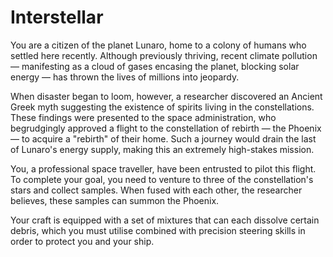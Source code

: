 # Interstellar

You are a citizen of the planet Lunaro, home to a colony of humans who settled here recently. Although previously thriving, recent climate pollution — manifesting as a cloud of gases encasing the planet, blocking solar energy — has thrown the lives of millions into jeopardy.

When disaster began to loom, however, a researcher discovered an Ancient Greek myth suggesting the existence of spirits living in the constellations. These findings were presented to the space administration, who begrudgingly approved a flight to the constellation of rebirth — the Phoenix — to acquire a "rebirth" of their home. Such a journey would drain the last of Lunaro's energy supply, making this an extremely high-stakes mission.

You, a professional space traveller, have been entrusted to pilot this flight. To complete your goal, you need to venture to three of the constellation's stars and collect samples. When fused with each other, the researcher believes, these samples can summon the Phoenix.

Your craft is equipped with a set of mixtures that can each dissolve certain debris, which you must utilise combined with precision steering skills in order to protect you and your ship.

